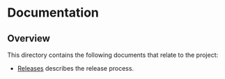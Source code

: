 # Documentation

## Overview

This directory contains the following documents that relate to the project:

* [Releases](releases.md) describes the release process.
